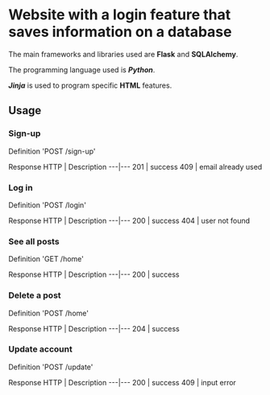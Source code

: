 # Website with a login feature that saves information on a database

The main frameworks and libraries used are **Flask** and **SQLAlchemy**.

The programming language used is __*Python*__.

__*Jinja*__ is used to program specific **HTML** features.

## Usage

### Sign-up

Definition
'POST /sign-up'

Response
HTTP | Description
---|---
201 | success
409 | email already used

### Log in

Definition
'POST /login'

Response
HTTP | Description
---|---
200 | success
404 | user not found

### See all posts

Definition
'GET /home'

Response
HTTP | Description
---|---
200 | success

### Delete a post

Definition
'POST /home'

Response
HTTP | Description
---|---
204 | success

### Update account

Definition
'POST /update'

Response
HTTP | Description
---|---
200 | success
409 | input error
